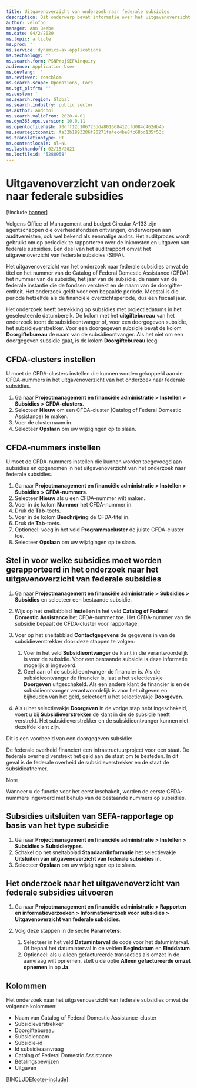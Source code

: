 ```yaml
---
title: Uitgavenoverzicht van onderzoek naar federale subsidies
description: Dit onderwerp bevat informatie over het uitgavenoverzicht van onderzoek naar federale subsidies.
author: velofog
manager: Ann Beebe
ms.date: 04/2/2020
ms.topic: article
ms.prod: ''
ms.service: dynamics-ax-applications
ms.technology: ''
ms.search.form: PSNProjSEFAinquiry
audience: Application User
ms.devlang: ''
ms.reviewer: roschlom
ms.search.scope: Operations, Core
ms.tgt_pltfrm: ''
ms.custom: ''
ms.search.region: Global
ms.search.industry: public sector
ms.author: andchoi
ms.search.validFrom: 2020-4-01
ms.dyn365.ops.version: 10.0.11
ms.openlocfilehash: 70dff12c106723dda801668412cfd084c462db4b
ms.sourcegitcommit: fa32b1893286f20271fa4ec4be8fc68bd135f53c
ms.translationtype: HT
ms.contentlocale: nl-NL
ms.lasthandoff: 02/15/2021
ms.locfileid: "5288958"
---
```

# <a name="schedule-of-expenditures-of-federal-awards-inquiry"></a>Uitgavenoverzicht van onderzoek naar federale subsidies

[!include [banner](../includes/banner.md)]

Volgens Office of Management and budget Circular A-133 zijn agentschappen die overheidsfondsen ontvangen, onderworpen aan auditvereisten, ook wel bekend als eenmalige audits. Het auditproces wordt gebruikt om op periodiek te rapporteren over de inkomsten en uitgaven van federale subsidies. Een deel van het auditrapport omvat het uitgavenoverzicht van federale subsidies (SEFA).

Het uitgavenoverzicht van het onderzoek naar federale subsidies omvat de titel en het nummer van de Catalog of Federal Domestic Assistance (CFDA), het nummer van de subsidie, het jaar van de subsidie, de naam van de federale instantie die de fondsen verstrekt en de naam van de doorgifte-entiteit. Het onderzoek geldt voor een bepaalde periode. Meestal is die periode hetzelfde als de financiële overzichtsperiode, dus een fiscaal jaar.

Het onderzoek heeft betrekking op subsidies met projectiedatums in het geselecteerde datumbereik. De kolom met het **uitgiftebureau** van het onderzoek toont de subsidieontvanger of, voor een doorgegeven subsidie, het subsidieverstrekker. Voor een doorgegeven subsidie bevat de kolom **Doorgiftebureau** de naam van de subsidieontvanger. Als het niet om een doorgegeven subsidie gaat, is de kolom **Doorgiftebureau** leeg.

## <a name="set-up-the-cfda-clusters"></a>CFDA-clusters instellen

U moet de CFDA-clusters instellen die kunnen worden gekoppeld aan de CFDA-nummers in het uitgavenoverzicht van het onderzoek naar federale subsidies.

1. Ga naar **Projectmanagement en financiële administratie \> Instellen \> Subsidies \> CFDA-clusters**.
2. Selecteer **Nieuw** om een CFDA-cluster (Catalog of Federal Domestic Assistance) te maken.
3. Voer de clusternaam in.
4. Selecteer **Opslaan** om uw wijzigingen op te slaan.

## <a name="set-up-cfda-numbers"></a>CFDA-nummers instellen

U moet de CFDA-nummers instellen die kunnen worden toegevoegd aan subsidies en opgenomen in het uitgavenoverzicht van het onderzoek naar federale subsidies.

1. Ga naar **Projectmanagement en financiële administratie \> Instellen \> Subsidies \> CFDA-nummers**.
2. Selecteer **Nieuw** als u een CFDA-nummer wilt maken.
3. Voer in de kolom **Nummer** het CFDA-nummer in.
4. Druk de **Tab**-toets.
5. Voer in de kolom **Beschrijving** de CFDA-titel in.
6. Druk de **Tab**-toets.
7. Optioneel: voeg in het veld **Programmacluster** de juiste CFDA-cluster toe.
8. Selecteer **Opslaan** om uw wijzigingen op te slaan.

## <a name="set-up-grants-to-report-for-the-schedule-of-expenditures-of-federal-awards-inquiry"></a>Stel in voor welke subsidies moet worden gerapporteerd in het onderzoek naar het uitgavenoverzicht van federale subsidies

1. Ga naar **Projectmanagement en financiële administratie \> Subsidies \> Subsidies** en selecteer een bestaande subsidie.
2. Wijs op het sneltabblad **Instellen** in het veld **Catalog of Federal Domestic Assistance** het CFDA-nummer toe. Het CFDA-nummer van de subsidie bepaalt de CFDA-cluster voor rapportage.
3. Voer op het sneltabblad **Contactgegevens** de gegevens in van de subsidieverstrekker door deze stappen te volgen:

    1. Voer in het veld **Subsidieontvanger** de klant in die verantwoordelijk is voor de subsidie. Voor een bestaande subsidie is deze informatie mogelijk al ingevoerd.
    2. Geef aan of de subsidieontvanger de financier is. Als de subsidieontvanger de financier is, laat u het selectievakje **Doorgeven** uitgeschakeld. Als een andere klant de financier is en de subsidieontvanger verantwoordelijk is voor het uitgeven en bijhouden van het geld, selecteert u het selectievakje **Doorgeven**.

4. Als u het selectievakje **Doorgeven** in de vorige stap hebt ingeschakeld, voert u bij **Subsidieverstrekker** de klant in die de subsidie heeft verstrekt. Het subsidieverstrekker en de subsidieontvanger kunnen niet dezelfde klant zijn.

Dit is een voorbeeld van een doorgegeven subsidie:

De federale overheid financiert een infrastructuurproject voor een staat. De federale overheid verstrekt het geld aan de staat om te besteden. In dit geval is de federale overheid de subsidieverstrekker en de staat de subsidieafnemer.

> [!NOTE] 
> Wanneer u de functie voor het eerst inschakelt, worden de eerste CFDA-nummers ingevoerd met behulp van de bestaande nummers op subsidies.

## <a name="exclude-grants-from-sefa-reporting-based-on-the-grant-type"></a>Subsidies uitsluiten van SEFA-rapportage op basis van het type subsidie

1. Ga naar **Projectmanagement en financiële administratie \> Instellen \> Subsidies \> Subsidietypes**.
2. Schakel op het sneltabblad **Standaardinformatie** het selectievakje **Uitsluiten van uitgavenoverzicht van federale subsidies** in.
3. Selecteer **Opslaan** om uw wijzigingen op te slaan.

## <a name="run-the-schedule-of-expenditures-of-federal-awards-inquiry"></a>Het onderzoek naar het uitgavenoverzicht van federale subsidies uitvoeren

1. Ga naar **Projectmanagement en financiële administratie \> Rapporten en informatieverzoeken \> Informatieverzoek voor subsidies \> Uitgavenoverzicht van federale subsidies**.
2. Volg deze stappen in de sectie **Parameters**:

    1. Selecteer in het veld **Datuminterval** de code voor het datuminterval. Of bepaal het datuminterval in de velden **Begindatum** en **Einddatum**.
    2. Optioneel: als u alleen gefactureerde transacties als omzet in de aanvraag wilt opnemen, stelt u de optie **Alleen gefactureerde omzet opnemen** in op **Ja**.

## <a name="columns"></a>Kolommen

Het onderzoek naar het uitgavenoverzicht van federale subsidies omvat de volgende kolommen:

- Naam van Catalog of Federal Domestic Assistance-cluster
- Subsidieverstrekker
- Doorgiftebureau
- Subsidienaam
- Subsidie-id
- Id subsidieaanvraag
- Catalog of Federal Domestic Assistance
- Betalingsbewijzen
- Uitgaven


[!INCLUDE[footer-include](../includes/footer-banner.md)]